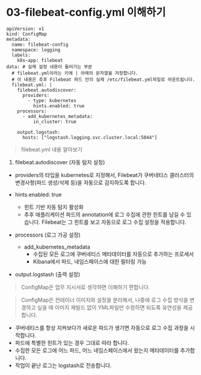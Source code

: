 # 03-filebeat-config.yml 이해하기

```YML
apiVersion: v1
kind: ConfigMap
metadata:
  name: filebeat-config
  namespace: logging
  labels:
    k8s-app: filebeat
data: # 실제 설정 내용이 들어가는 부분
  # filebeat.yml이라는 키에 | 아래의 문자열을 저장합니다. 
  # 이 내용은 추후 Filebeat 파드 안의 실제 /etc/filebeat.yml파일로 마운트됩니다.
  filebeat.yml: | 
    filebeat.autodiscover:
      providers:
        - type: kubernetes
          hints.enabled: true
    processors:
      - add_kubernetes_metadata:
          in_cluster: true
  
    output.logstash:
      hosts: ["logstash.logging.svc.cluster.local:5044"]
```

> filebeat.yml 내용 알아보기

1. filebeat.autodiscover (자동 탐지 설정)
- providers의 타입을 kubernetes로 지정해서, Filebeat가 쿠버네티스 클러스터의 변경사항(파드 생성/삭제 등)을 자동으로 감지하도록 합니다.
- hints.enabled: true
    - 힌트 기반 자동 탐지 활성화
    - 추후 애플리케이션 파드의 annotation에 로그 수집에 관한 힌트를 남길 수 있습니다. Filebeat는 그 힌트를 보고 자동으로 로그 수집 설정을 적용합니다.
- processors (로그 가공 설정)
    - add_kubernetes_metadata
        - 수집된 모든 로그에 쿠버네티스 메타데이터를 자동으로 추가하는 프로세서
        - Kibana에서 파드, 네임스페이스에 대한 필터링 가능

- output.logstash (출력 설정)

> ConfigMap은 업무 지시서로 생각하면 이해하기 편합니다.

> ConfigMap은 컨테이너 이미지와 설정을 분리해서, 나중에 로그 수집 방식을 변경하고 싶을 때 이미지 재빌드 없이 YML파일만 수정하면 되도록 유연성을 제공합니다.

- 쿠버네티스를 항상 지켜보다가 새로운 파드가 생기면 자동으로 로그 수집 과정을 시작합니다.
- 파드에 특별한 힌트가 있는 경우 그대로 따라 합니다.
- 수집한 모든 로그에 어느 파드, 어느 네임스페이스에서 왔는지 메타데이터를 추가합니다.
- 작업이 끝난 로그는 logstash로 전송합니다.